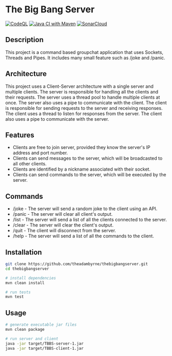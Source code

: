 # The Big Bang Server

[![CodeQL](https://github.com/theadambyrne/thebigbangserver/actions/workflows/codeql.yml/badge.svg)](https://github.com/theadambyrne/thebigbangserver/actions/workflows/codeql.yml)
[![Java CI with Maven](https://github.com/theadambyrne/thebigbangserver/actions/workflows/maven.yml/badge.svg)](https://github.com/theadambyrne/thebigbangserver/actions/workflows/maven.yml)
[![SonarCloud](https://github.com/theadambyrne/thebigbangserver/actions/workflows/build.yml/badge.svg)](https://github.com/theadambyrne/thebigbangserver/actions/workflows/build.yml)

## Description
This project is a command based groupchat application that uses Sockets, Threads and Pipes. It includes many small feature such as /joke and /panic. 

## Architecture
This project uses a Client-Server architecture with a single server and multiple clients. The server is responsible for handling all the clients and their requests. The server uses a thread pool to handle multiple clients at once. The server also uses a pipe to communicate with the client. The client is responsible for sending requests to the server and receiving responses. The client uses a thread to listen for responses from the server. The client also uses a pipe to communicate with the server.

## Features
- Clients are free to join server, provided they know the server's IP address and port number.
- Clients can send messages to the server, which will be broadcasted to all other clients.
- Clients are identified by a nickname associated with their socket.
- Clients can send commands to the server, which will be executed by the server.

## Commands
- /joke - The server will send a random joke to the client using an API.
- /panic - The server will clear all client's output.
- /list - The server will send a list of all the clients connected to the server.
- /clear - The server will clear the client's output.
- /quit - The client will disconnect from the server.
- /help - The server will send a list of all the commands to the client.

## Installation
```bash
git clone https://github.com/theadambyrne/thebigbangserver.git
cd thebigbangserver

# install dependencies
mvn clean install

# run tests
mvn test
```

## Usage
```bash
# generate executable jar files
mvn clean package

# run server and client
java -jar target/TBBS-server-1.jar
java -jar target/TBBS-client-1.jar
```
